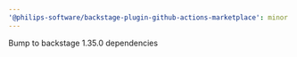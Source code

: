 ```yaml
---
'@philips-software/backstage-plugin-github-actions-marketplace': minor
---
```


Bump to backstage 1.35.0 dependencies
